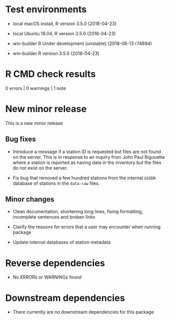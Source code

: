 # Test environments

- local macOS install, R version 3.5.0 (2018-04-23)

- local Ubuntu 18.04, R version 3.5.0 (2018-04-23)

- win-builder R Under development (unstable) (2018-06-13 r74894)

- win-builder R version 3.5.0 (2018-04-23)

# R CMD check results

0 errors | 0 warnings | 1 note

# New minor release

This is a new minor release

## Bug fixes

- Introduce a message if a station ID is requested but files are not found on
the server. This is in response to an inquiry from John Paul Bigouette where
a station is reported as having data in the inventory but the files do not exist
on the server.

- Fix bug that removed a few hundred stations from the internal `GSODR` database
of stations in the `data-raw` files.

## Minor changes

  - Clean documentation, shortening long lines, fixing formatting, incomplete
  sentences and broken links

- Clarify the reasons for errors that a user may encounter when running package

- Update internal databases of station metadata

# Reverse dependencies

- No ERRORs or WARNINGs found

# Downstream dependencies

- There currently are no downstream dependencies for this package
